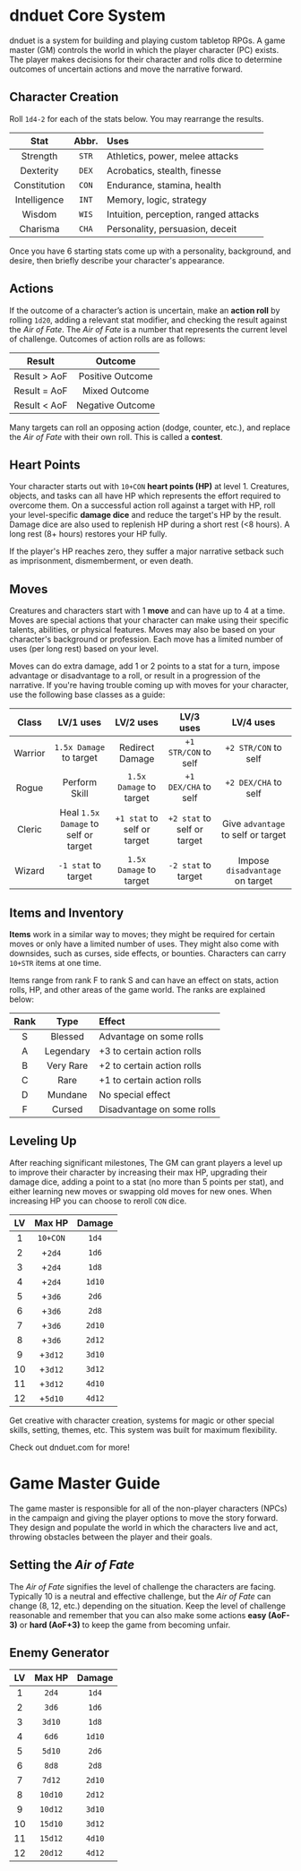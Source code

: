 # dnduet Core System
dnduet is a system for building and playing custom tabletop RPGs. A game master (GM) controls the world in which the player character (PC) exists. The player makes decisions for their character and rolls dice to determine outcomes of uncertain actions and move the narrative forward.

## Character Creation
Roll `1d4-2` for each of the stats below. You may rearrange the results.

| Stat | Abbr. | Uses |
|:---:|:---:|:--- |
| Strength | `STR` | Athletics, power, melee attacks |
| Dexterity | `DEX` | Acrobatics, stealth, finesse |
| Constitution | `CON` | Endurance, stamina, health |
| Intelligence | `INT` | Memory, logic, strategy |
| Wisdom | `WIS` | Intuition, perception, ranged attacks |
| Charisma | `CHA` | Personality, persuasion, deceit |

Once you have 6 starting stats come up with a personality, background, and desire, then briefly describe your character's appearance.

## Actions
If the outcome of a character’s action is uncertain, make an **action roll** by rolling `1d20`, adding a relevant stat modifier, and checking the result against the _Air of Fate_. The _Air of Fate_ is a number that represents the current level of challenge. Outcomes of action rolls are as follows:

| Result | Outcome |
|:---:|:---:|
| Result > AoF | Positive Outcome |
| Result = AoF | Mixed Outcome |
| Result < AoF | Negative Outcome |

Many targets can roll an opposing action (dodge, counter, etc.), and replace the _Air of Fate_ with their own roll. This is called a **contest**.

## Heart Points
Your character starts out with `10+CON` **heart points (HP)** at level 1. Creatures, objects, and tasks can all have HP which represents the effort required to overcome them. On a successful action roll against a target with HP, roll your level-specific **damage dice** and reduce the target's HP by the result. Damage dice are also used to replenish HP during a short rest (<8 hours). A long rest (8+ hours) restores your HP fully.

If the player's HP reaches zero, they suffer a major narrative setback such as imprisonment, dismemberment, or even death.

## Moves
Creatures and characters start with 1 **move** and can have up to 4 at a time. Moves are special actions that your character can make using their specific talents, abilities, or physical features. Moves may also be based on your character's background or profession. Each move has a limited number of uses (per long rest) based on your level.

Moves can do extra damage, add 1 or 2 points to a stat for a turn, impose advantage or disadvantage to a roll, or result in a progression of the narrative. If you're having trouble coming up with moves for your character, use the following base classes as a guide:

| Class | LV/1 uses | LV/2 uses | LV/3 uses | LV/4 uses |
|:---:|:---:|:---:|:---:|:---:|
| Warrior | `1.5x Damage` to target | Redirect Damage | `+1 STR/CON` to self | `+2 STR/CON` to self |
| Rogue | Perform Skill | `1.5x Damage` to target | `+1 DEX/CHA` to self | `+2 DEX/CHA` to self |
| Cleric | Heal `1.5x Damage` to self or target | `+1 stat` to self or target | `+2 stat` to self or target | Give `advantage` to self or target |
| Wizard | `-1 stat` to target | `1.5x Damage` to target | `-2 stat` to target | Impose `disadvantage` on target |

## Items and Inventory
**Items** work in a similar way to moves; they might be required for certain moves or only have a limited number of uses. They might also come with downsides, such as curses, side effects, or bounties. Characters can carry `10+STR` items at one time.

Items range from rank F to rank S and can have an effect on stats, action rolls, HP, and other areas of the game world. The ranks are explained below:

| Rank | Type | Effect |
|:---:|:---:|:--- |
| S | Blessed | Advantage on some rolls |
| A | Legendary | +3 to certain action rolls |
| B | Very Rare | +2 to certain action rolls |
| C | Rare | +1 to certain action rolls |
| D | Mundane | No special effect |
| F | Cursed | Disadvantage on some rolls |

## Leveling Up
After reaching significant milestones, The GM can grant players a level up to improve their character by increasing their max HP, upgrading their damage dice, adding a point to a stat (no more than 5 points per stat), and either learning new moves or swapping old moves for new ones. When increasing HP you can choose to reroll `CON` dice.

| LV | Max HP | Damage |
|:---:|:---:|:---:|
| 1 | `10+CON` | `1d4` |
| 2 | +`2d4` | `1d6` |
| 3 | +`2d4` | `1d8` |
| 4 | +`2d4` | `1d10` |
| 5 | +`3d6` | `2d6` |
| 6 | +`3d6` | `2d8` |
| 7 | +`3d6` | `2d10` |
| 8 | +`3d6` | `2d12` |
| 9 | +`3d12` | `3d10` |
| 10 | +`3d12` | `3d12` |
| 11 | +`3d12` | `4d10` |
| 12 | +`5d10` | `4d12` |

Get creative with character creation, systems for magic or other special skills, setting, themes, etc. This system was built for maximum flexibility.

Check out dnduet.com for more!

# Game Master Guide
The game master is responsible for all of the non-player characters (NPCs) in the campaign and giving the player options to move the story forward. They design and populate the world in which the characters live and act, throwing obstacles between the player and their goals.

## Setting the _Air of Fate_
The _Air of Fate_ signifies the level of challenge the characters are facing. Typically 10 is a neutral and effective challenge, but the _Air of Fate_ can change (8, 12, etc.) depending on the situation. Keep the level of challenge reasonable and remember that you can also make some actions **easy (AoF-3)** or  **hard (AoF+3)** to keep the game from becoming unfair.

## Enemy Generator
| LV | Max HP | Damage |
|:---:|:---:|:---:|
| 1 | `2d4` | `1d4` |
| 2 | `3d6` | `1d6` |
| 3 | `3d10` | `1d8` |
| 4 | `6d6` | `1d10` |
| 5 | `5d10` | `2d6` |
| 6 | `8d8` | `2d8` |
| 7 | `7d12` | `2d10` |
| 8 | `10d10` | `2d12` |
| 9 | `10d12` | `3d10` |
| 10 | `15d10` | `3d12` |
| 11 | `15d12` | `4d10` |
| 12 | `20d12` | `4d12` |
